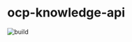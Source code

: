 # ocp-knowledge-api

![build](https://github.com/ozoncp/ocp-knowledge-api/actions/workflows/ci.yaml/badge.svg)